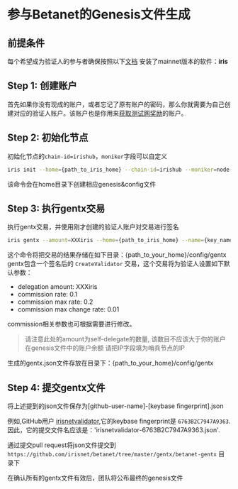 # 参与Betanet的Genesis文件生成

## 前提条件

每个希望成为验证人的参与者确保按照以下[文档](https://github.com/irisnet/irishub/blob/master/docs/zh/get-started/Install-the-Software.md) 安装了mainnet版本的软件：**iris**


## Step 1: 创建账户  


首先如果你没有现成的账户，或者忘记了原有账户的密码，那么你就需要为自己创建对应的验证人账户。该账户也是你用来[获取测试网奖励](https://github.com/irisnet/betanet/blob/master/fuxi-reward-claims/README_CN.md)的账户。


## Step 2: 初始化节点 

初始化节点的`chain-id=irishub`，`moniker`字段可以自定义
```bash
iris init --home={path_to_iris_home} --chain-id=irishub --moniker=node-name
```
该命令会在home目录下创建相应genesis&config文件

## Step 3: 执行gentx交易

执行gentx交易，并使用刚才创建的验证人账户对交易进行签名
```bash
iris gentx --amount=XXXiris --home={path_to_iris_home} --name={key_name} --ip={sentry_node_ip}
```
这个命令将把交易的结果存储在如下目录：{path_to_your_home}/config/gentx
gentx包含一个签名后的 `CreateValidator` 交易，这个交易将为验证人设置如下默认参数： 
*	delegation amount:           XXXiris
*	commission rate:             0.1
*	commission max rate:         0.2
*	commission max change rate:  0.01

commission相关参数也可根据需要进行修改。

> 请注意此处的amount为self-delegate的数量, 该数目不应该大于你的账户在genesis文件中的账户余额
> 请把IP字段填为哨兵节点的IP 

生成的gentx.json文件存放在目录下：{path_to_your_home}/config/gentx

## Step 4: 提交gentx文件

将上述提到的json文件保存为[github-user-name]-[keybase fingerprint].json

例如,GitHub用户 [irisnetvalidator](https://github.com/irisnetvalidator),它的keybase fingerprint是 `6763B2C7947A9363`.
因此，它的提交文件名应该是：'irisnetvalidator-6763B2C7947A9363.json'.


通过提交pull request将json文件提交到`https://github.com/irisnet/betanet/tree/master/gentx/betanet-gentx` 目录下

在确认所有的gentx文件有效后，团队将公布最终的genesis文件

